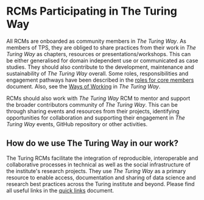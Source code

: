 # RCMs Participating in The Turing Way

All RCMs are onboarded as community members in *The Turing Way*.
As members of TPS, they are obliged to share practices from their work in _The Turing Way_ as chapters, resources or presentations/workshops.
This can be either generalised for domain independent use or communicated as case studies.
They should also contribute to the development, maintenance and sustainability of *The Turing Way* overall.
Some roles, responsibilities and engagement pathways have been described in the [roles for core members](./roles-of-core-members.md) document.
Also, see the [Ways of Working](https://github.com/alan-turing-institute/the-turing-way/blob/main/ways_of_working.md) in *The Turing Way*.

RCMs should also work with *The Turing Way* RCM to mentor and support the broader contributors community of *The Turing Way*.
This can be through sharing events and resources from their projects, identifying opportunities for collaboration and supporting their engagement in _The Turing Way_ events, GitHub repository or other activities.

## How do we use The Turing Way in our work?

The Turing RCMs facilitate the integration of reproducible, interoperable and collaborative processes in technical as well as the social infrastructure of the institute's research projects.
They use *The Turing Way* as a primary resource to enable access, documentation and sharing of data science and research best practices across the Turing institute and beyond.
Please find all useful links in the [quick links](./quick-links.md) document.
